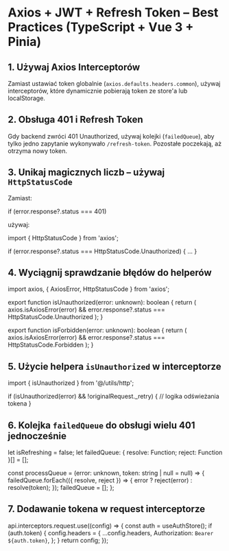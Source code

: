 
# Axios + JWT + Refresh Token – Best Practices (TypeScript + Vue 3 + Pinia)

## 1. Używaj Axios Interceptorów

Zamiast ustawiać token globalnie (`axios.defaults.headers.common`), używaj interceptorów, które dynamicznie pobierają token ze store'a lub localStorage.

## 2. Obsługa 401 i Refresh Token

Gdy backend zwróci 401 Unauthorized, używaj kolejki (`failedQueue`), aby tylko jedno zapytanie wykonywało `/refresh-token`. Pozostałe poczekają, aż otrzyma nowy token.

## 3. Unikaj magicznych liczb – używaj `HttpStatusCode`

Zamiast:

if (error.response?.status === 401)

używaj:

import { HttpStatusCode } from 'axios';

if (error.response?.status === HttpStatusCode.Unauthorized) { ... }

## 4. Wyciągnij sprawdzanie błędów do helperów

import axios, { AxiosError, HttpStatusCode } from 'axios';

export function isUnauthorized(error: unknown): boolean {
  return (
    axios.isAxiosError(error) &&
    error.response?.status === HttpStatusCode.Unauthorized
  );
}

export function isForbidden(error: unknown): boolean {
  return (
    axios.isAxiosError(error) &&
    error.response?.status === HttpStatusCode.Forbidden
  );
}

## 5. Użycie helpera `isUnauthorized` w interceptorze

import { isUnauthorized } from '@/utils/http';

if (isUnauthorized(error) && !originalRequest._retry) {
  // logika odświeżania tokena
}

## 6. Kolejka `failedQueue` do obsługi wielu 401 jednocześnie

let isRefreshing = false;
let failedQueue: { resolve: Function; reject: Function }[] = [];

const processQueue = (error: unknown, token: string | null = null) => {
  failedQueue.forEach(({ resolve, reject }) => {
    error ? reject(error) : resolve(token);
  });
  failedQueue = [];
};

## 7. Dodawanie tokena w request interceptorze

api.interceptors.request.use((config) => {
  const auth = useAuthStore();
  if (auth.token) {
    config.headers = {
      ...config.headers,
      Authorization: `Bearer ${auth.token}`,
    };
  }
  return config;
});



